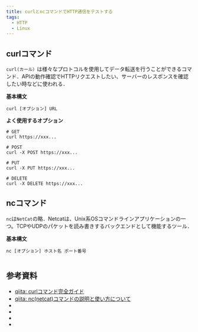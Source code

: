 ```yaml
---
title: curlとncコマンドでHTTP通信をテストする
tags:
  - HTTP
  - Linux
---
```


## 


## curlコマンド

`curl(カール）`は様々なプロトコルを使用してデータ転送を行うことができるコマンド．APIの動作確認でHTTPリクエストしたい、サーバーのレスポンスを確認したい時などに使われる．

**基本構文**
```
curl [オプション] URL
```

**よく使用するオプション**
```
# GET
curl https://xxx...

# POST
curl -X POST https://xxx... 

# PUT
curl -X PUT https://xxx...

# DELETE
curl -X DELETE https://xxx...
```


## ncコマンド

`nc`は`NetCat`の略．Netcatは、Unix系OSコマンドラインアプリケーションの一つ。TCPやUDPのパケットを読み書きするバックエンドとして機能するツール．

**基本構文**
```
nc [オプション] ホスト名 ポート番号
```




```
```


## 参考資料

- [qiita: curlコマンド完全ガイド](https://qiita.com/kojiro30/items/5ead563c44ad6086ad41)
- [qiita: nc(netcat)コマンドの説明と使い方について](https://qiita.com/boccham/items/536bf9201eec81c617d5)
- []()
- []()
- []()
- []()